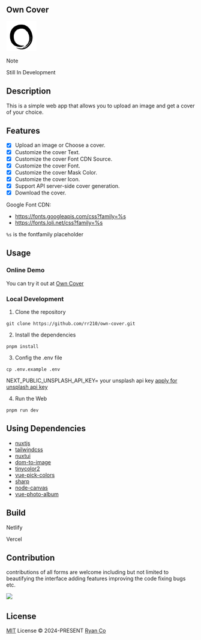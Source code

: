## Own Cover

<img src="public\logo.png" width="80" height="80" />

> [!NOTE]
> Still In Development

## Description

This is a simple web app that allows you to upload an image and get a cover of your choice.

## Features

- [x] Upload an image or Choose a cover.
- [x] Customize the cover Text.
- [x] Customize the cover Font CDN Source.
- [x] Customize the cover Font.
- [x] Customize the cover Mask Color.
- [x] Customize the cover Icon.
- [x] Support API server-side cover generation.
- [x] Download the cover.

Google Font CDN:

- https://fonts.googleapis.com/css?family=%s
- https://fonts.loli.net/css?family=%s

`%s` is the fontfamily placeholder

## Usage

### Online Demo

You can try it out at [Own Cover](https://oc.mr90.top)

### Local Development

1. Clone the repository

```
git clone https://github.com/rr210/own-cover.git
```

2. Install the dependencies

```
pnpm install
```

3. Config the .env file

```
cp .env.example .env
```

NEXT_PUBLIC_UNSPLASH_API_KEY= your unsplash api key
[apply for unsplash api key](https://unsplash.com/)

4. Run the Web

```
pnpm run dev
```

## Using Dependencies

- [nuxtjs](https://nextjs.org/)
- [tailwindcss](https://tailwindcss.com/)
- [nuxtui](https://ui.nuxt.com/getting-started)
- [dom-to-image](https://github.com/tsayen/dom-to-image)
- [tinycolor2](https://github.com/bgrins/TinyColor)
- [vue-pick-colors](https://github.com/qiuzongyuan/vue-pick-colors)
- [sharp](https://sharp.pixelplumbing.com/)
- [node-canvas](https://github.com/Automattic/node-canvas)
- [vue-photo-album](https://github.com/tenthree/vue-photo-album)

## Build

Netlify

Vercel

## Contribution

contributions of all forms are welcome including but not limited to beautifying the interface adding features improving the code fixing bugs etc.

<a href=" ">
  <img src="https://contrib.rocks/image?repo=rr210/own-cover" />
</a>

## License

[MIT](./LICENSE) License © 2024-PRESENT [Ryan Co](https://github.com/rr210)
